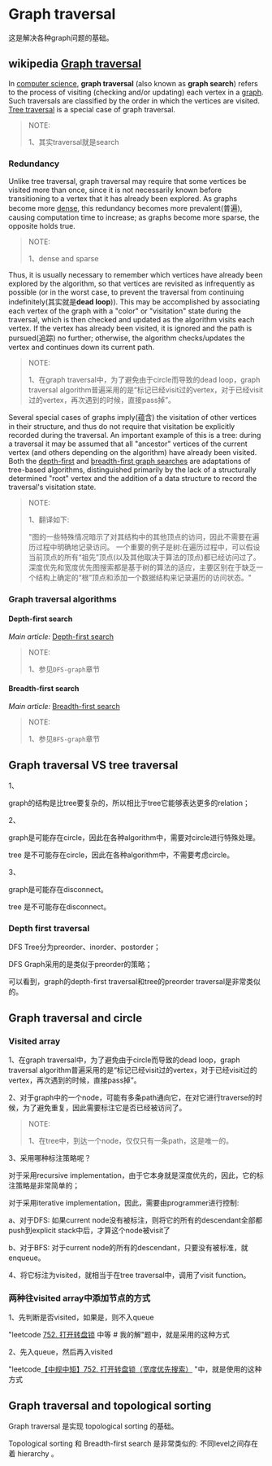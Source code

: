 # Graph traversal

这是解决各种graph问题的基础。

## wikipedia [Graph traversal](https://en.wikipedia.org/wiki/Graph_traversal)

In [computer science](https://en.wikipedia.org/wiki/Computer_science), **graph traversal** (also known as **graph search**) refers to the process of visiting (checking and/or updating) each vertex in a [graph](https://en.wikipedia.org/wiki/Graph_(discrete_mathematics)). Such traversals are classified by the order in which the vertices are visited. [Tree traversal](https://en.wikipedia.org/wiki/Tree_traversal) is a special case of graph traversal.

> NOTE: 
>
> 1、其实traversal就是search

### Redundancy

Unlike tree traversal, graph traversal may require that some vertices be visited more than once, since it is not necessarily known before transitioning to a vertex that it has already been explored. As graphs become more [dense](https://en.wikipedia.org/wiki/Dense_graph), this redundancy becomes more prevalent(普遍), causing computation time to increase; as graphs become more sparse, the opposite holds true.

> NOTE: 
>
> 1、dense and sparse

Thus, it is usually necessary to remember which vertices have already been explored by the algorithm, so that vertices are revisited as infrequently as possible (or in the worst case, to prevent the traversal from continuing indefinitely(其实就是**dead loop**)). This may be accomplished by associating each vertex of the graph with a "color" or "visitation" state during the traversal, which is then checked and updated as the algorithm visits each vertex. If the vertex has already been visited, it is ignored and the path is pursued(追踪) no further; otherwise, the algorithm checks/updates the vertex and continues down its current path.

> NOTE: 
>
> 1、在graph traversal中，为了避免由于circle而导致的dead loop，graph traversal algorithm普遍采用的是“标记已经visit过的vertex，对于已经visit过的vertex，再次遇到的时候，直接pass掉”。

Several special cases of graphs imply(蕴含) the visitation of other vertices in their structure, and thus do not require that visitation be explicitly recorded during the traversal. An important example of this is a tree: during a traversal it may be assumed that all "ancestor" vertices of the current vertex (and others depending on the algorithm) have already been visited. Both the [depth-first](https://en.wikipedia.org/wiki/Depth-first_search) and [breadth-first graph searches](https://en.wikipedia.org/wiki/Breadth-first_search) are adaptations of tree-based algorithms, distinguished primarily by the lack of a structurally determined "root" vertex and the addition of a data structure to record the traversal's visitation state.

> NOTE: 
>
> 1、翻译如下:
>
> "图的一些特殊情况暗示了对其结构中的其他顶点的访问，因此不需要在遍历过程中明确地记录访问。
> 一个重要的例子是树:在遍历过程中，可以假设当前顶点的所有“祖先”顶点(以及其他取决于算法的顶点)都已经访问过了。
> 深度优先和宽度优先图搜索都是基于树的算法的适应，主要区别在于缺乏一个结构上确定的“根”顶点和添加一个数据结构来记录遍历的访问状态。"

### Graph traversal algorithms



#### Depth-first search

*Main article:* [Depth-first search](https://en.wikipedia.org/wiki/Depth-first_search)

> NOTE: 
>
> 1、参见`DFS-graph`章节

#### Breadth-first search

*Main article:* [Breadth-first search](https://en.wikipedia.org/wiki/Breadth-first_search)

> NOTE: 
>
> 1、参见`BFS-graph`章节



## Graph traversal VS tree traversal

1、

graph的结构是比tree要复杂的，所以相比于tree它能够表达更多的relation；

2、

graph是可能存在circle，因此在各种algorithm中，需要对circle进行特殊处理。

tree   是不可能存在circle，因此在各种algorithm中，不需要考虑circle。

3、

graph是可能存在disconnect。

tree   是不可能存在disconnect。

### Depth first traversal

DFS Tree分为preorder、inorder、postorder；

DFS Graph采用的是类似于preorder的策略；

可以看到，graph的depth-first traversal和tree的preorder traversal是非常类似的。



## Graph traversal and circle

### Visited array

1、在graph traversal中，为了避免由于circle而导致的dead loop，graph traversal algorithm普遍采用的是“标记已经visit过的vertex，对于已经visit过的vertex，再次遇到的时候，直接pass掉”。

2、对于graph中的一个node，可能有多条path通向它，在对它进行traverse的时候，为了避免重复，因此需要标注它是否已经被访问了。

> NOTE: 
>
> 1、在tree中，到达一个node，仅仅只有一条path，这是唯一的。

3、采用哪种标注策略呢？

对于采用recursive implementation，由于它本身就是深度优先的，因此，它的标注策略是非常简单的；

对于采用iterative implementation，因此，需要由programmer进行控制:

a、对于DFS: 如果current node没有被标注，则将它的所有的descendant全部都push到explicit stack中后，才算这个node被visit了

b、对于BFS: 对于current node的所有的descendant，只要没有被标准，就enqueue。

4、将它标注为visited，就相当于在tree traversal中，调用了visit function。



### 两种往visited array中添加节点的方式

1、先判断是否visited，如果是，则不入queue

"leetcode [752. 打开转盘锁](https://leetcode.cn/problems/open-the-lock/) 中等 # 我的解"题中，就是采用的这种方式

2、先入queue，然后再入visited

"leetcode[【中规中矩】752. 打开转盘锁（宽度优先搜索）](https://leetcode.cn/problems/open-the-lock/solution/zhong-gui-zhong-ju-kuan-du-you-xian-sou-suo-by-jyj/) "中，就是使用的这种方式



## Graph traversal and topological sorting

Graph traversal 是实现 topological sorting 的基础。

Topological sorting 和 Breadth-first search 是非常类似的: 不同level之间存在着 hierarchy 。



